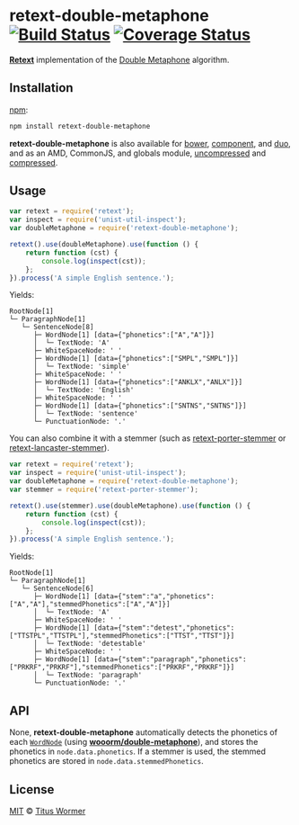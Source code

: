 # retext-double-metaphone [![Build Status](https://img.shields.io/travis/wooorm/retext-double-metaphone.svg)](https://travis-ci.org/wooorm/retext-double-metaphone) [![Coverage Status](https://img.shields.io/codecov/c/github/wooorm/retext-double-metaphone.svg)](https://codecov.io/github/wooorm/retext-double-metaphone?branch=master)

[**Retext**](https://github.com/wooorm/retext) implementation of the
[Double Metaphone](http://en.wikipedia.org/wiki/metaphone) algorithm.

## Installation

[npm](https://docs.npmjs.com/cli/install):

```bash
npm install retext-double-metaphone
```

**retext-double-metaphone** is also available for [bower](http://bower.io/#install-packages),
[component](https://github.com/componentjs/component), and
[duo](http://duojs.org/#getting-started), and as an AMD, CommonJS, and globals
module, [uncompressed](retext-double-metaphone.js) and
[compressed](retext-double-metaphone.min.js).

## Usage

```javascript
var retext = require('retext');
var inspect = require('unist-util-inspect');
var doubleMetaphone = require('retext-double-metaphone');

retext().use(doubleMetaphone).use(function () {
    return function (cst) {
        console.log(inspect(cst));
    };
}).process('A simple English sentence.');
```

Yields:

```text
RootNode[1]
└─ ParagraphNode[1]
   └─ SentenceNode[8]
      ├─ WordNode[1] [data={"phonetics":["A","A"]}]
      │  └─ TextNode: 'A'
      ├─ WhiteSpaceNode: ' '
      ├─ WordNode[1] [data={"phonetics":["SMPL","SMPL"]}]
      │  └─ TextNode: 'simple'
      ├─ WhiteSpaceNode: ' '
      ├─ WordNode[1] [data={"phonetics":["ANKLX","ANLX"]}]
      │  └─ TextNode: 'English'
      ├─ WhiteSpaceNode: ' '
      ├─ WordNode[1] [data={"phonetics":["SNTNS","SNTNS"]}]
      │  └─ TextNode: 'sentence'
      └─ PunctuationNode: '.'
```

You can also combine it with a stemmer (such as [retext-porter-stemmer](https://github.com/wooorm/retext-porter-stemmer)
or [retext-lancaster-stemmer](https://github.com/wooorm/retext-lancaster-stemmer)).

```javascript
var retext = require('retext');
var inspect = require('unist-util-inspect');
var doubleMetaphone = require('retext-double-metaphone');
var stemmer = require('retext-porter-stemmer');

retext().use(stemmer).use(doubleMetaphone).use(function () {
    return function (cst) {
        console.log(inspect(cst));
    };
}).process('A simple English sentence.');
```

Yields:

```text
RootNode[1]
└─ ParagraphNode[1]
   └─ SentenceNode[6]
      ├─ WordNode[1] [data={"stem":"a","phonetics":["A","A"],"stemmedPhonetics":["A","A"]}]
      │  └─ TextNode: 'A'
      ├─ WhiteSpaceNode: ' '
      ├─ WordNode[1] [data={"stem":"detest","phonetics":["TTSTPL","TTSTPL"],"stemmedPhonetics":["TTST","TTST"]}]
      │  └─ TextNode: 'detestable'
      ├─ WhiteSpaceNode: ' '
      ├─ WordNode[1] [data={"stem":"paragraph","phonetics":["PRKRF","PRKRF"],"stemmedPhonetics":["PRKRF","PRKRF"]}]
      │  └─ TextNode: 'paragraph'
      └─ PunctuationNode: '.'
```

## API

None, **retext-double-metaphone** automatically detects the phonetics of each
[`WordNode`](https://github.com/wooorm/nlcst#wordnode) (using [**wooorm/double-metaphone**](https://github.com/wooorm/double-metaphone)),
and stores the phonetics in `node.data.phonetics`. If a stemmer is used,
the stemmed phonetics are stored in `node.data.stemmedPhonetics`.

## License

[MIT](LICENSE) © [Titus Wormer](http://wooorm.com)
